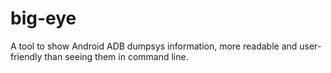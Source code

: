 big-eye
=======

A tool to show Android ADB dumpsys information, more readable and user-friendly than seeing them in command line.
